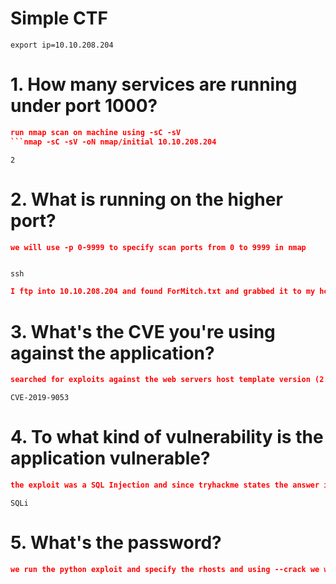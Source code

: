 # Simple CTF

```
export ip=10.10.208.204
```

# 1. How many services are running under port 1000?

```json
run nmap scan on machine using -sC -sV 
```nmap -sC -sV -oN nmap/initial 10.10.208.204
```

```
2
```

# 2. What is running on the higher port?

```json
we will use -p 0-9999 to specify scan ports from 0 to 9999 in nmap
```

```nmap -p 0-9999 -oN nmap/all_ports 10.10.208.204
```

```
ssh
```
	
```json
I ftp into 10.10.208.204 and found ForMitch.txt and grabbed it to my host using get
```	

# 3. What's the CVE you're using against the application? 

```json
searched for exploits against the web servers host template version (2.2.8) and found CVE-2019-9053
```

```
CVE-2019-9053
```

# 4. To what kind of vulnerability is the application vulnerable?

```json
the exploit was a SQL Injection and since tryhackme states the answer is 4 letters it should be SQLi
```

```
SQLi
```

# 5. What's the password?

```json
we run the python exploit and specify the rhosts and using --crack we will attempt to crack the password using a wordlist in this case best110.txt
```

```python3 exploit.py -u http://10.10.208.204/simple --crack -w /thm/best110.txt 
```

```

```


